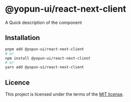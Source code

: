 # @yopun-ui/react-next-client

A Quick description of the component

## Installation

```sh
pnpm add @yopun-ui/react-next-client
# or
npm install @yopun-ui/react-next-client
# or
yarn add @yopun-ui/react-next-client
```

## Licence

This project is licensed under the terms of the
[MIT license](https://github.com/yopundotcom/yopun-ui/blob/master/LICENSE).
